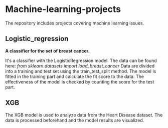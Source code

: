 # Machine-learning-projects

The repository includes projects covering machine learning issues.

## Logistic_regression

**A classifier for the set of breast cancer.**

It's a classifier with the LogisticRegression model. The data can be found here: _from sklearn.datasets import load_breast_cancer_ Data are divided into a training and test set using the train_test_split method. The model is fitted in the training part and calculate the fit score to the data. The effectiveness of the model is checked by counting the score for the test part.

## XGB

The XGB model is used to analyze data from the Heart Disease dataset. The data is processed beforehand and the model results are visualized.
